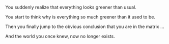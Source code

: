 You suddenly realize that everything looks greener than usual.

You start to think why is everything so much greener than it used to be.

Then you finally jump to the obvious conclusion that you are in the matrix ...

And the world you once knew, now no longer exists.